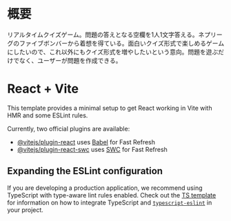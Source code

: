 # 概要

リアルタイムクイズゲーム。問題の答えとなる空欄を1人1文字答える。ネプリーグのファイブボンバーから着想を得ている。面白いクイズ形式で楽しめるゲームにしたいので、これ以外にもクイズ形式を増やしたいという意向。問題を遊ぶだけでなく、ユーザーが問題を作成できる。

# React + Vite

This template provides a minimal setup to get React working in Vite with HMR and some ESLint rules.

Currently, two official plugins are available:

- [@vitejs/plugin-react](https://github.com/vitejs/vite-plugin-react/blob/main/packages/plugin-react) uses [Babel](https://babeljs.io/) for Fast Refresh
- [@vitejs/plugin-react-swc](https://github.com/vitejs/vite-plugin-react/blob/main/packages/plugin-react-swc) uses [SWC](https://swc.rs/) for Fast Refresh

## Expanding the ESLint configuration

If you are developing a production application, we recommend using TypeScript with type-aware lint rules enabled. Check out the [TS template](https://github.com/vitejs/vite/tree/main/packages/create-vite/template-react-ts) for information on how to integrate TypeScript and [`typescript-eslint`](https://typescript-eslint.io) in your project.
